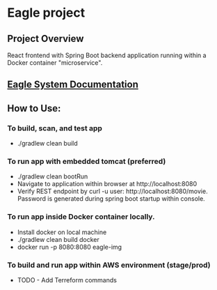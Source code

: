 # Eagle project

## Project Overview
React frontend with Spring Boot backend application running within a Docker container "microservice".

## [Eagle System Documentation](https://github.com/ICFI/eagle/documentation/html5/index.html)

## How to Use:

### To build, scan, and test app
* ./gradlew clean build

### To run app with embedded tomcat (preferred)
* ./gradlew clean bootRun
* Navigate to application within browser at http://localhost:8080
* Verify REST endpoint by curl -u user:<password> http://localhost:8080/movie.  Password is generated during spring boot startup within console.

### To run app inside Docker container locally.
* Install docker on local machine
* ./gradlew clean build docker
* docker run -p 8080:8080 eagle-img

### To build and run app within AWS environment (stage/prod)
* TODO - Add Terreform commands
